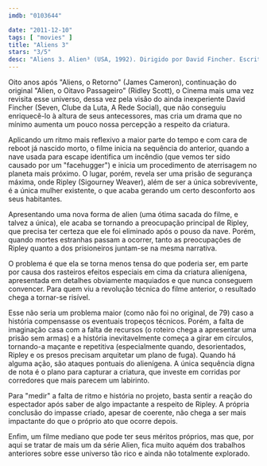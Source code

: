 ```yaml
---
imdb: "0103644"

date: "2011-12-10"
tags: [ "movies" ]
title: "Aliens 3"
stars: "3/5"
desc: "Aliens 3. Alien³ (USA, 1992). Dirigido por David Fincher. Escrito por Dan O'Bannon, Ronald Shusett, Vincent Ward, David Giler, Walter Hill, Larry Ferguson. Com Sigourney Weaver, Charles S. Dutton, Charles Dance, Paul McGann, Brian Glover, Ralph Brown, Danny Webb, Christopher John Fields, Holt McCallany."
---
```

Oito anos após "Aliens, o Retorno" (James Cameron), continuação do original "Alien, o Oitavo Passageiro" (Ridley Scott), o Cinema mais uma vez revisita esse universo, dessa vez pela visão do ainda inexperiente David Fincher (Seven, Clube da Luta, A Rede Social), que não conseguiu enriquecê-lo à altura de seus antecessores, mas cria um drama que no mínimo aumenta um pouco nossa percepção a respeito da criatura.

Aplicando um ritmo mais reflexivo a maior parte do tempo e com cara de reboot já nascido morto, o filme inicia na sequência do anterior, quando a nave usada para escape identifica um incêndio (que vemos ter sido causado por um "facehugger") e inicia um procedimento de aterrisagem no planeta mais próximo. O lugar, porém, revela ser uma prisão de segurança máxima, onde Ripley (Sigourney Weaver), além de ser a única sobrevivente, é a única mulher existente, o que acaba gerando um certo desconforto aos seus habitantes.

Apresentando uma nova forma de alien (uma ótima sacada do filme, e talvez a única), ele acaba se tornando a preocupação principal de Ripley, que precisa ter certeza que ele foi eliminado após o pouso da nave. Porém, quando mortes estranhas passam a ocorrer, tanto as preocupações de Ripley quanto a dos prisioneiros juntam-se na mesma narrativa.

O problema é que ela se torna menos tensa do que poderia ser, em parte por causa dos rasteiros efeitos especiais em cima da criatura alienígena, apresentada em detalhes obviamente maquiados e que nunca conseguem convencer. Para quem viu a revolução técnica do filme anterior, o resultado chega a tornar-se risível.

Esse não seria um problema maior (como não foi no original, de 79) caso a história compensasse os eventuais tropeços técnicos. Porém, a falta de imaginação casa com a falta de recursos (o roteiro chega a apresentar uma prisão sem armas) e a história inevitavelmente começa a girar em círculos, tornando-a maçante e repetitiva (especialmente quando, desorientados, Ripley e os presos precisam arquitetar um plano de fuga). Quando há alguma ação, são ataques pontuais do alienígena. A única sequência digna de nota é o plano para capturar a criatura, que investe em corridas por corredores que mais parecem um labirinto. 

Para "medir" a falta de ritmo e história no projeto, basta sentir a reação do espectador após saber de algo impactante a respeito de Ripley. A própria conclusão do impasse criado, apesar de coerente, não chega a ser mais impactante do que o próprio ato que ocorre depois.

Enfim, um filme mediano que pode ter seus méritos próprios, mas que, por aqui se tratar de mais um da série Alien, fica muito aquém dos trabalhos anteriores sobre esse universo tão rico e ainda não totalmente explorado.

